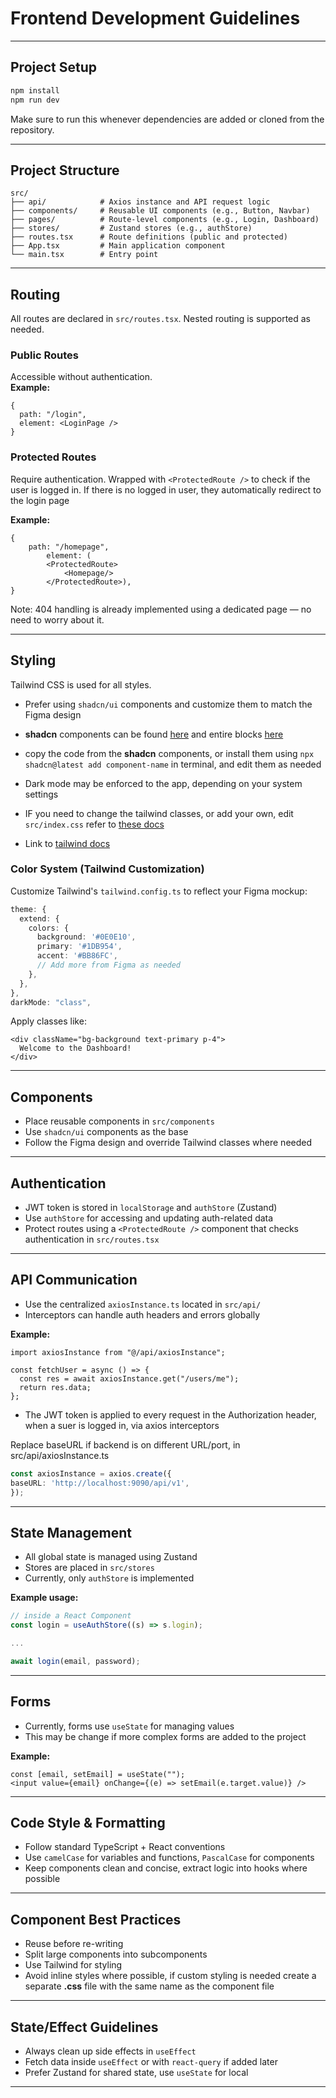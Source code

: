 # Frontend Development Guidelines



---

## Project Setup

```bash
npm install
npm run dev
```

Make sure to run this whenever dependencies are added or cloned from the repository.

---

## Project Structure

```plaintext
src/
├── api/            # Axios instance and API request logic
├── components/     # Reusable UI components (e.g., Button, Navbar)
├── pages/          # Route-level components (e.g., Login, Dashboard)
├── stores/         # Zustand stores (e.g., authStore)
├── routes.tsx      # Route definitions (public and protected)
├── App.tsx         # Main application component
└── main.tsx        # Entry point
```

---

## Routing

All routes are declared in `src/routes.tsx`. Nested routing is supported as needed.

### Public Routes

Accessible without authentication.  
**Example:**
```tsx
{
  path: "/login",
  element: <LoginPage />
}
```

### Protected Routes

Require authentication. Wrapped with `<ProtectedRoute />` to check if the user is logged in. If there is no logged in user, they automatically redirect to the login page

**Example:**
```tsx
{
    path: "/homepage",
        element: (
        <ProtectedRoute>
            <Homepage/>
        </ProtectedRoute>),
}
```

Note: 404 handling is already implemented using a dedicated page — no need to worry about it.

---

## Styling

Tailwind CSS is used for all styles.

- Prefer using `shadcn/ui` components and customize them to match the Figma design
- **shadcn** components can be found [here](https://ui.shadcn.com/docs/components/accordion) and entire blocks [here](https://ui.shadcn.com/blocks)
- copy the code from the **shadcn** components, or install them using `npx shadcn@latest add component-name` in terminal, and edit them as needed


- Dark mode may be enforced to the app, depending on your system settings
- IF you need to change the tailwind classes, or add your own, edit `src/index.css` refer to [these docs](https://tailwindcss.com/docs/adding-custom-styles)
- Link to [tailwind docs](https://tailwindcss.com/docs/aspect-ratio) 

### Color System (Tailwind Customization)

Customize Tailwind's `tailwind.config.ts` to reflect your Figma mockup:

```ts
theme: {
  extend: {
    colors: {
      background: '#0E0E10',
      primary: '#1DB954',
      accent: '#BB86FC',
      // Add more from Figma as needed
    },
  },
},
darkMode: "class",
```

Apply classes like:

```tsx
<div className="bg-background text-primary p-4">
  Welcome to the Dashboard!
</div>
```

---

## Components

- Place reusable components in `src/components`
- Use `shadcn/ui` components as the base
- Follow the Figma design and override Tailwind classes where needed

---

## Authentication

- JWT token is stored in `localStorage` and `authStore` (Zustand)
- Use `authStore` for accessing and updating auth-related data
- Protect routes using a `<ProtectedRoute />` component that checks authentication in `src/routes.tsx`

---

## API Communication

- Use the centralized `axiosInstance.ts` located in `src/api/`
- Interceptors can handle auth headers and errors globally

**Example:**
```tsx
import axiosInstance from "@/api/axiosInstance";

const fetchUser = async () => {
  const res = await axiosInstance.get("/users/me");
  return res.data;
};
```

- The JWT token is applied to every request in the Authorization header, when a suer is logged in, via axios interceptors

Replace baseURL if backend is on different URL/port, in src/api/axiosInstance.ts
```ts
const axiosInstance = axios.create({
baseURL: 'http://localhost:9090/api/v1',
});
```

---

## State Management

- All global state is managed using Zustand
- Stores are placed in `src/stores`
- Currently, only `authStore` is implemented

**Example usage:**
```ts
// inside a React Component
const login = useAuthStore((s) => s.login);

...

await login(email, password);
```

---

## Forms

- Currently, forms use `useState` for managing values
- This may be change if more complex forms are added to the project

**Example:**
```tsx
const [email, setEmail] = useState("");
<input value={email} onChange={(e) => setEmail(e.target.value)} />
```

---

## Code Style & Formatting

- Follow standard TypeScript + React conventions
- Use `camelCase` for variables and functions, `PascalCase` for components
- Keep components clean and concise, extract logic into hooks where possible

---

## Component Best Practices

- Reuse before re-writing
- Split large components into subcomponents
- Use Tailwind for styling
- Avoid inline styles where possible, if custom styling is needed create a separate **.css** file with the same name as the component file 

---

## State/Effect Guidelines

- Always clean up side effects in `useEffect`
- Fetch data inside `useEffect` or with `react-query` if added later
- Prefer Zustand for shared state, use `useState` for local

---

